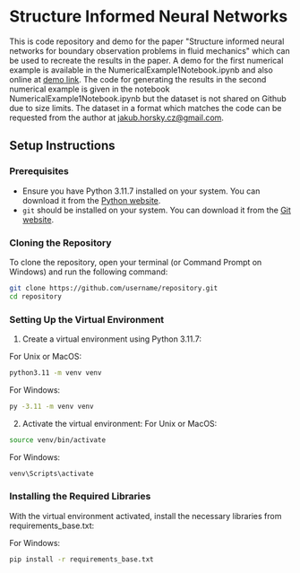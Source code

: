 # Structure Informed Neural Networks

This is code repository and demo for the paper "Structure informed neural networks for boundary observation problems in fluid mechanics" which can be used to recreate the results in the paper. A demo for the first numerical example is available in the NumericalExample1Notebook.ipynb and also online at [demo link](https://drive.google.com/file/d/1r6fiRHBhgSGEU_26-fn7nWzZGopArEu0/view?usp=sharing). The code for generating the results in the second numerical example is given in the notebook NumericalExample1Notebook.ipynb but the dataset is not shared on Github due to size limits. The dataset in a format which matches the code can be requested from the author at jakub.horsky.cz@gmail.com.

## Setup Instructions

### Prerequisites

- Ensure you have Python 3.11.7 installed on your system. You can download it from the [Python website](https://www.python.org/downloads/release/python-3117/).
- `git` should be installed on your system. You can download it from the [Git website](https://github.com/aeroimperial-optimization/Structure-Informed-Neural-Networks.git).

### Cloning the Repository

To clone the repository, open your terminal (or Command Prompt on Windows) and run the following command:

```bash
git clone https://github.com/username/repository.git
cd repository
```

### Setting Up the Virtual Environment

1.	Create a virtual environment using Python 3.11.7:

For Unix or MacOS:

```bash
python3.11 -m venv venv
```

For Windows:

```bash
py -3.11 -m venv venv
```

2.	Activate the virtual environment:
For Unix or MacOS:

```bash
source venv/bin/activate
```

For Windows:
```bash
venv\Scripts\activate
```

### Installing the Required Libraries

With the virtual environment activated, install the necessary libraries from requirements_base.txt:

For Windows:
```bash
pip install -r requirements_base.txt
```